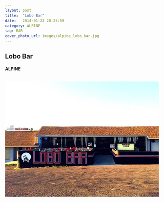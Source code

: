 ```yaml
---
layout: post
title:  "Lobo Bar"
date:   2014-01-22 20:25:59
category: ALPINE
tag: BAR
cover_photo_url: images/alpine_lobo_bar.jpg
---
```


<div class="section-title">
  <h2>Lobo Bar</h2>
    <h4>ALPINE</h4>
    <div class="divider-border"></div>
</div> 
<div class="column small-6">
    <p>
    </p>
<div class="column small-6">
    <img src="/images/alpine_lobo_bar.jpg">
</div>